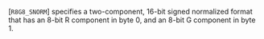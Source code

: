 [`R8G8_SNORM`] specifies a two-component, 16-bit signed
normalized format that has an 8-bit R component in byte 0, and an 8-bit
G component in byte 1.